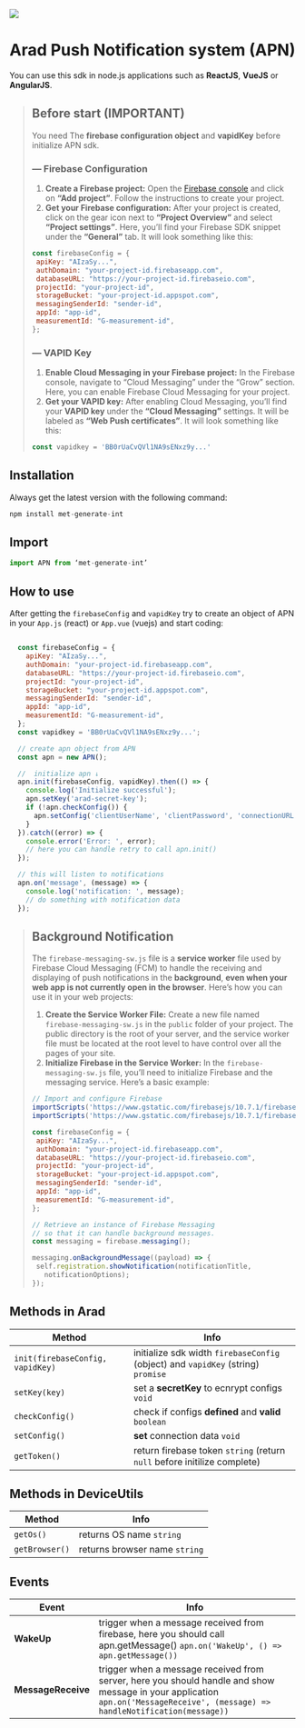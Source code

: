 ![](https://i.postimg.cc/t4PCNhgB/apn.png)

# Arad Push Notification system (APN)
You can use this sdk in node.js applications such as **ReactJS**, **VueJS** or **AngularJS**.

> ## Before start (IMPORTANT)
> You need The **firebase configuration object** and **vapidKey** before initialize APN sdk.
> ### — Firebase Configuration
> 1. **Create a Firebase project:** Open the [Firebase console](https://console.firebase.google.com) and click on **“Add project”**. Follow the instructions to create your project.
> 2. **Get your Firebase configuration:** After your project is created, click on the gear icon next to **“Project Overview”** and select **“Project settings”**. Here, you’ll find your Firebase SDK snippet under the **“General”** tab. It will look something like this:
>```js
>const firebaseConfig = {
>  apiKey: "AIzaSy...",
>  authDomain: "your-project-id.firebaseapp.com",
>  databaseURL: "https://your-project-id.firebaseio.com",
>  projectId: "your-project-id",
>  storageBucket: "your-project-id.appspot.com",
>  messagingSenderId: "sender-id",
>  appId: "app-id",
>  measurementId: "G-measurement-id",
>};
>```
> ### — VAPID Key
> 1. **Enable Cloud Messaging in your Firebase project:** In the Firebase console, navigate to “Cloud Messaging” under the “Grow” section. Here, you can enable Firebase Cloud Messaging for your project.
> 2. **Get your VAPID key:** After enabling Cloud Messaging, you’ll find your **VAPID key** under the **“Cloud Messaging”** settings. It will be labeled as **“Web Push certificates”**. It will look something like this:
> ```js
> const vapidkey = 'BB0rUaCvQVl1NA9sENxz9y...'
> ```


## Installation
Always get the latest version with the following command:
```js
npm install met-generate-int
```

## Import
```js
import APN from ‘met-generate-int’
```

## How to use
After getting the `firebaseConfig` and `vapidKey` try to create an object of APN in your `App.js` (react) or `App.vue` (vuejs) and start coding:
```js

  const firebaseConfig = {
    apiKey: "AIzaSy...",
    authDomain: "your-project-id.firebaseapp.com",
    databaseURL: "https://your-project-id.firebaseio.com",
    projectId: "your-project-id",
    storageBucket: "your-project-id.appspot.com",
    messagingSenderId: "sender-id",
    appId: "app-id",
    measurementId: "G-measurement-id",
  };
  const vapidkey = 'BB0rUaCvQVl1NA9sENxz9y...';

  // create apn object from APN
  const apn = new APN();

  //  initialize apn ↓
  apn.init(firebaseConfig, vapidKey).then(() => {
    console.log('Initialize successful');
    apn.setKey('arad-secret-key');
    if (!apn.checkConfig()) {
      apn.setConfig('clientUserName', 'clientPassword', 'connectionURL');
    }
  }).catch((error) => {
    console.error('Error: ', error);
    // here you can handle retry to call apn.init()
  });

  // this will listen to notifications
  apn.on('message', (message) => {
    console.log('notification: ', message);
    // do something with notification data
  });
```

> ## Background Notification
> The `firebase-messaging-sw.js` file is a **service worker** file used by Firebase Cloud Messaging (FCM) to handle the receiving and displaying of push notifications in the **background**, **even when your web app is not currently open in the browser**.
> Here’s how you can use it in your web projects:
> 1. **Create the Service Worker File:** Create a new file named `firebase-messaging-sw.js` in the `public` folder of your project. The public directory is the root of your server, and the service worker file must be located at the root level to have control over all the pages of your site.
> 2. **Initialize Firebase in the Service Worker:** In the `firebase-messaging-sw.js` file, you’ll need to initialize Firebase and the messaging service. Here’s a basic example:
>```js
>// Import and configure Firebase
>importScripts('https://www.gstatic.com/firebasejs/10.7.1/firebase-app-compat.js');
>importScripts('https://www.gstatic.com/firebasejs/10.7.1/firebase-messaging-compat.js');
>
>const firebaseConfig = {
>  apiKey: "AIzaSy...",
>  authDomain: "your-project-id.firebaseapp.com",
>  databaseURL: "https://your-project-id.firebaseio.com",
>  projectId: "your-project-id",
>  storageBucket: "your-project-id.appspot.com",
>  messagingSenderId: "sender-id",
>  appId: "app-id",
>  measurementId: "G-measurement-id",
>};
>
>// Retrieve an instance of Firebase Messaging
>// so that it can handle background messages.
>const messaging = firebase.messaging();
>
>messaging.onBackgroundMessage((payload) => {
>  self.registration.showNotification(notificationTitle,
>    notificationOptions);
>});
>
>```

## Methods in Arad

| Method | Info |
| ------------- | ------------- |
| `init(firebaseConfig, vapidKey)`  | initialize sdk width `firebaseConfig` (object) and `vapidKey` (string) `promise` |
| `setKey(key)` | set a **secretKey** to ecnrypt configs `void` |
| `checkConfig()` | check if configs **defined** and **valid** `boolean` |
| `setConfig()` | **set** connection data `void` |
| `getToken()` | return firebase token `string` (return `null` before initilize complete) |

## Methods in DeviceUtils

| Method | Info |
| ------------- | ------------- |
| `getOs()` | returns OS name `string` |
| `getBrowser()` | returns browser name `string` |


## Events

| Event  | Info |
| ---------- | ---------- |
| **WakeUp**  | trigger when a message received from firebase, here you should call apn.getMessage() `apn.on('WakeUp', () => apn.getMessage())` |
| **MessageReceive**  | trigger when a message received from server, here you should handle and show message in your application `apn.on('MessageReceive', (message) => handleNotification(message))` |
